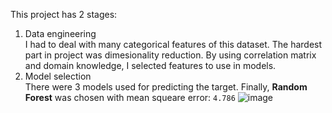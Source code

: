 This project has 2 stages:
1. Data engineering</br>
I had to deal with many categorical features of this dataset. The hardest part in project was dimesionality reduction. By using correlation matrix and domain knowledge, I selected features to use in models.
2. Model selection</br>
There were 3 models used for predicting the target. Finally, **Random Forest** was chosen with mean squeare error: `4.786`
![image](https://github.com/DuyAccel/Into_Machine_Learning_SGU/assets/84909478/eadace8a-3ec7-4e8b-9bae-dc768fd053fe)
